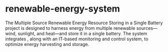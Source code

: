 # renewable-energy-system
The Multiple Source Renewable Energy Resource Storing in a Single Battery project is designed to harness energy from multiple renewable sources—wind, sunlight, and heat—and store it in a single battery. The system integrates , along with an IT-based monitoring and control system, to optimize energy harvesting and storage.
